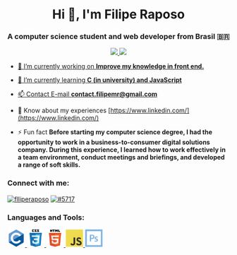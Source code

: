<h1 align="center">Hi 👋, I'm Filipe Raposo</h1>
<h3 align="center">A computer science student and web developer from Brasil 🇧🇷</h3>


<div align="center">
  <a href="https://github.com/filipemrr">
  <img height="180em" src="https://github-readme-stats.vercel.app/api?username=filipemrr&show_icons=true&theme=dark&include_all_commits=true&count_private=true"/>
  <img height="180em" src="https://github-readme-stats.vercel.app/api/top-langs/?username=filipemrr&layout=compact&langs_count=16&theme=dark"/>
</div>




- 🔭 I’m currently working on **Improve my knowledge in front end.**

- 🌱 I’m currently learning **C (in university) and JavaScript**

- 📫 Contact E-mail **contact.filipemr@gmail.com**

- 📄 Know about my experiences [https://www.linkedin.com/](https://www.linkedin.com/)

- ⚡ Fun fact **Before starting my computer science degree, I had the opportunity to work in a business-to-consumer digital solutions company. During this experience, I learned how to work effectively in a team environment, conduct meetings and briefings, and developed a range of soft skills.**

<h3 align="left">Connect with me:</h3>
<p align="left">
<a href="https://instagram.com/flliperaposo" target="blank"><img align="center" src="https://raw.githubusercontent.com/rahuldkjain/github-profile-readme-generator/master/src/images/icons/Social/instagram.svg" alt="flliperaposo" height="30" width="40" /></a>
<a href="https://discord.gg/#5717" target="blank"><img align="center" src="https://raw.githubusercontent.com/rahuldkjain/github-profile-readme-generator/master/src/images/icons/Social/discord.svg" alt="#5717" height="30" width="40" /></a>
</p>

<h3 align="left">Languages and Tools:</h3>
<p align="left"> <a href="https://www.cprogramming.com/" target="_blank" rel="noreferrer"> <img src="https://raw.githubusercontent.com/devicons/devicon/master/icons/c/c-original.svg" alt="c" width="40" height="40"/> </a> <a href="https://www.w3schools.com/css/" target="_blank" rel="noreferrer"> <img src="https://raw.githubusercontent.com/devicons/devicon/master/icons/css3/css3-original-wordmark.svg" alt="css3" width="40" height="40"/> </a> <a href="https://www.w3.org/html/" target="_blank" rel="noreferrer"> <img src="https://raw.githubusercontent.com/devicons/devicon/master/icons/html5/html5-original-wordmark.svg" alt="html5" width="40" height="40"/> </a> <a href="https://developer.mozilla.org/en-US/docs/Web/JavaScript" target="_blank" rel="noreferrer"> <img src="https://raw.githubusercontent.com/devicons/devicon/master/icons/javascript/javascript-original.svg" alt="javascript" width="40" height="40"/> </a> <a href="https://www.photoshop.com/en" target="_blank" rel="noreferrer"> <img src="https://raw.githubusercontent.com/devicons/devicon/master/icons/photoshop/photoshop-line.svg" alt="photoshop" width="40" height="40"/> </a> </p>



